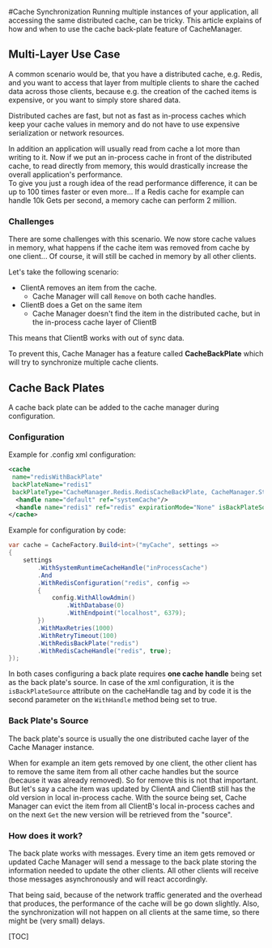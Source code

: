 <!--
{title:"CacheManager - Cache Synchronization",
abstract: "Running multiple instances of your application, all accessing the same distributed cache, can be tricky. This article explains of how and when to use the cache back-plate feature of CacheManager.",
lastUpdate:"2016-02-16"
}
-->
#Cache Synchronization
Running multiple instances of your application, all accessing the same distributed cache, can be tricky. This article explains of how and when to use the cache back-plate feature of CacheManager.

## Multi-Layer Use Case
A common scenario would be, that you have a distributed cache, e.g. Redis, and you want to access that layer from multiple clients to share the cached data across those clients, because e.g. the creation of the cached items is expensive, or you want to simply store shared data. 

Distributed caches are fast, but not as fast as in-process caches which keep your cache values in memory and do not have to use expensive serialization or network resources.   

In addition an application will usually read from cache a lot more than writing to it. 
Now if we put an in-process cache in front of the distributed cache, to read directly from memory, this would drastically increase the overall application's performance.   
To give you just a rough idea of the read performance difference, it can be up to 100 times faster or even more...
If a Redis cache for example can handle 10k Gets per second, a memory cache can perform 2 million.

### Challenges
There are some challenges with this scenario. We now store cache values in memory, what happens if the cache item was removed from cache by one client...
Of course, it will still be cached in memory by all other clients.

Let's take the following scenario: 

* ClientA removes an item from the cache. 
	* Cache Manager will call `Remove` on both cache handles.
* ClientB does a Get on the same item
	* Cache Manager doesn't find the item in the distributed cache, but in the in-process cache layer of ClientB

This means that ClientB works with out of sync data. 

To prevent this, Cache Manager has a feature called **CacheBackPlate** which will try to synchronize multiple cache clients.

## Cache Back Plates
A cache back plate can be added to the cache manager during configuration. 

### Configuration
Example for .config xml configuration:
```xml
<cache 
 name="redisWithBackPlate" 
 backPlateName="redis1" 
 backPlateType="CacheManager.Redis.RedisCacheBackPlate, CacheManager.StackExchange.Redis">
  <handle name="default" ref="systemCache"/>
  <handle name="redis1" ref="redis" expirationMode="None" isBackPlateSource="true"/>
</cache>
```
Example for configuration by code:
```cs
var cache = CacheFactory.Build<int>("myCache", settings =>
{
    settings
        .WithSystemRuntimeCacheHandle("inProcessCache")
        .And
        .WithRedisConfiguration("redis", config =>
        {
            config.WithAllowAdmin()
                .WithDatabase(0)
                .WithEndpoint("localhost", 6379);
        })
        .WithMaxRetries(1000)
        .WithRetryTimeout(100)
        .WithRedisBackPlate("redis")
        .WithRedisCacheHandle("redis", true);
});
```
In both cases configuring a back plate requires **one cache handle** being set as the back plate's source. 
In case of the xml configuration, it is the `isBackPlateSource` attribute on the cacheHandle tag and by code it is the second parameter on the `WithHandle` method being set to true.

### Back Plate's Source
The back plate's source is usually the one distributed cache layer of the Cache Manager instance. 

When for example an item gets removed by one client, the other client has to remove the same item from all other cache handles but the source (because it was already removed). So for remove this is not that important.
But let's say a cache item was updated by ClientA and ClientB still has the old version in local in-process cache. With the source being set, Cache Manager can evict the item from all ClientB's local in-process caches and on the next `Get` the new version will be retrieved from the "source".

### How does it work?
The back plate works with messages. Every time an item gets removed or updated Cache Manager will send a message to the back plate storing the information needed to update the other clients.
All other clients will receive those messages asynchronously and will react accordingly.

That being said, because of the network traffic generated and the overhead that produces, the performance of the cache will be go down slightly. Also, the synchronization will not happen on all clients at the same time, so there might be (very small) delays. 


[TOC]